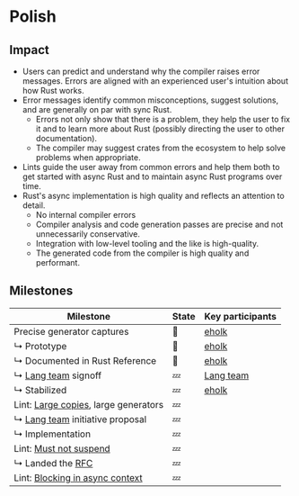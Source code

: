 # Polish

## Impact

* Users can predict and understand why the compiler raises error messages. Errors are aligned with an experienced user's intuition about how Rust works.
* Error messages identify common misconceptions, suggest solutions, and are generally on par with sync Rust.
  * Errors not only show that there is a problem, they help the user to fix it and to learn more about Rust (possibly directing the user to other documentation).
  * The compiler may suggest crates from the ecosystem to help solve problems when appropriate.
* Lints guide the user away from common errors and help them both to get started with async Rust and to maintain async Rust programs over time.
* Rust's async implementation is high quality and reflects an attention to detail.
  * No internal compiler errors
  * Compiler analysis and code generation passes are precise and not unnecessarily conservative.
  * Integration with low-level tooling and the like is high-quality.
  * The generated code from the compiler is high quality and performant.

## Milestones

| Milestone                                  | State | Key participants |
| ---                                        | ---   | ---              |
| Precise generator captures                 | 🦀    | [eholk]          |
| ↳ Prototype                                | 🦀    | [eholk]          |
| ↳ Documented in Rust Reference             | 🦀    | [eholk]          |
| ↳ [Lang team] signoff                      | 💤    | [Lang team]      |
| ↳ Stabilized                               | 💤    | [eholk]          |
| Lint: [Large copies], large generators     | 💤    | |
| ↳ [Lang team] initiative proposal          | 💤    | |
| ↳ Implementation                           | 💤    | |
| Lint: [Must not suspend]                   | 💤    | |
| ↳ Landed the [RFC]                         | 💤    | |
| Lint: [Blocking in async context]          | 💤    | |


[eholk]: https://github.com/eholk/
[Lang team]: https://www.rust-lang.org/governance/teams/lang
[Blocking in async context]: ./polish/lint_blocking_fns.md
[Large copies]: ./polish/lint_large_copies.md
[Must not suspend]: ./polish/lint_must_not_suspend.md
[RFC]: https://rust-lang.github.io/rfcs/3014-must-not-suspend-lint.html
